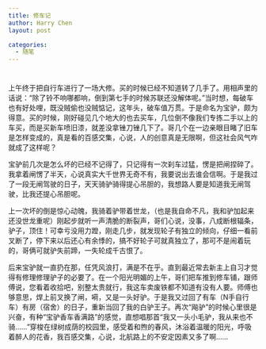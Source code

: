 ```yaml
---
title: 修车记
author: Harry Chen
layout: post

categories:
  - 随笔
---
```

# 

上午终于把自行车进行了一场大修。买的时候已经不知道转了几手了。用相声里的话说：“除了铃不响哪都响，倒到第七手的时候苏联还没解体呢。”当时想，每破车也有好处哩，既没贼偷也没贼惦记，这年头，破车值万贯。于是命名为宝驴，颇为得意。买的时候，刚好碰见几个地大的也去买车，几位倒不像我们专拣二手以上的车买，而是买新车喷旧漆，就差没拿锉刀锉几下了。哥几个在一边亲眼目睹了旧车是怎样变成的，真是看的百感交集，心说，人的创意真是无限啊，但这社会风气咋就成了这样呢？

宝驴前几次是怎么坏的已经不记得了，只记得有一次刹车过猛，愣是把闸捏碎了。我拿着闸愣了半天，心说真实大千世界无奇不有，我要说出去谁会信啊。于是我过了一段无闸驾驶的日子，天天骑驴骑得提心吊胆的，我想路人要是知道我无闸驾驶，比我还提心吊胆呢。

上一次坏的倒是惊心动魄，我骑着驴带着世龙，（也是我自命不凡，我和驴加起来还没世龙重呢）刚起步就听一声清脆的断裂声，哥们心说，没事，八成断根辐条，驴子，顶住！可幸亏没用力蹬，刚走几步，就发现轮子有独立的倾向，仔细一看前叉断了，停下来以后还心有余悸的，搞不好轮子可就真独立了，那可不是闹着玩的，哥俩可就驴失前蹄，一失轮成千古恨了。

后来宝驴就一直扔在那，任凭风浪打，满是不在乎。直到最近常去新主上自习才觉得有修理修理驴子的必要了。在一个阳光明媚的上午，哥们把车推到修车铺，跟师傅说，您看着收拾吧，别整太贵就行，我这车卖废铁都不知道有没有人要。师傅也够意思，焊上前叉换了闸，嗬，又是一头好驴。于是我又过回了有车（N手自行车）有房（宿舍）的日子，重新当回了我的白驴王子。再次“飚驴”的时候心里很是兴奋，有种“宝驴香车香满路”的感觉，直想唱那首“我又一头小毛驴，我从来也不骑……”穿梭在绿树成荫的校园里，感受着和煦的春风，沐浴着温暖的阳光，呼吸着醉人的花香，我百感交集，心说，北航路上的不安定因素又多了啊……
